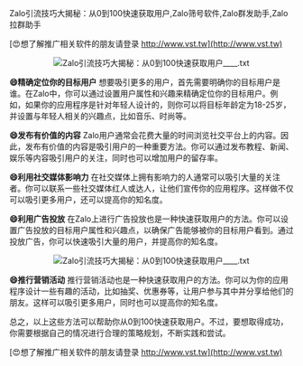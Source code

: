 Zalo引流技巧大揭秘：从0到100快速获取用户,Zalo筛号软件,Zalo群发助手,Zalo拉群助手

[😍想了解推广相关软件的朋友请登录 http://www.vst.tw](http://www.vst.tw)

 <center><img src="https://vst.tw/MP4/tuiguang/png/1.png" alt="Zalo引流技巧大揭秘：从0到100快速获取用户____.txt"></center>

**😄精确定位你的目标用户**
想要吸引更多的用户，首先需要明确你的目标用户是谁。在Zalo中，你可以通过设置用户属性和兴趣来精确定位你的目标用户。例如，如果你的应用程序是针对年轻人设计的，则你可以将目标年龄定为18-25岁，并设置与年轻人相关的兴趣点，比如音乐、时尚等。

**😄发布有价值的内容**
Zalo用户通常会花费大量的时间浏览社交平台上的内容。因此，发布有价值的内容是吸引用户的一种重要方法。你可以通过发布教程、新闻、娱乐等内容吸引用户的关注，同时也可以增加用户的留存率。

**😄利用社交媒体影响力**
在社交媒体上拥有影响力的人通常可以吸引大量的关注者。你可以联系一些社交媒体红人或达人，让他们宣传你的应用程序。这样做不仅可以吸引更多用户，还可以提高你的知名度。

**😄利用广告投放**
在Zalo上进行广告投放也是一种快速获取用户的方法。你可以设置广告投放的目标用户属性和兴趣点，以确保广告能够被你的目标用户看到。通过投放广告，你可以快速吸引大量的用户，并提高你的知名度。

 <center><img src="https://vst.tw/MP4/tuiguang/png/0.png" alt="Zalo引流技巧大揭秘：从0到100快速获取用户____.txt"></center>

**😄推行营销活动**
推行营销活动也是一种快速获取用户的方法。你可以为你的应用程序设计一些有趣的活动，比如抽奖、优惠券等，让用户参与其中并分享给他们的朋友。这样可以吸引更多用户，同时也可以提高你的知名度。

总之，以上这些方法可以帮助你从0到100快速获取用户。不过，要想取得成功，你需要根据自己的情况进行合理的策略规划，不断实践和尝试。

[😍想了解推广相关软件的朋友请登录 http://www.vst.tw](http://www.vst.tw)



